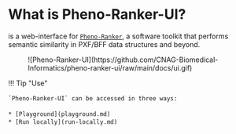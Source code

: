 # What is Pheno-Ranker-UI?

is a web-interface for [`Pheno-Ranker`](https://cnag-biomedical-informatics.github.io/pheno-ranker/), a software toolkit that performs semantic similarity in PXF/BFF data structures and beyond.

<figure markdown>
 ![Pheno-Ranker-UI](https://github.com/CNAG-Biomedical-Informatics/pheno-ranker-ui/raw/main/docs/ui.gif)
</figure>

<!-- add a gif -->

!!! Tip "Use"

    `Pheno-Ranker-UI` can be accessed in three ways:

    * [Playground](playground.md)
    * [Run locally](run-locally.md)
